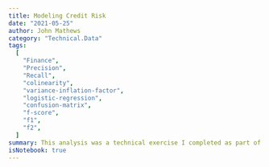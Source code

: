 ```yaml
---
title: Modeling Credit Risk
date: "2021-05-25"
author: John Mathews
category: "Technical.Data"
tags:
  [
    "Finance",
    "Precision",
    "Recall",
    "colinearity",
    "variance-inflation-factor",
    "logistic-regression",
    "confusion-matrix",
    "f-score",
    "f1",
    "f2",
  ]
summary: This analysis was a technical exercise I completed as part of a job application. It's a brief demonstration of some of my statistics and programming skills and was written in a Jupyter Notebook.
isNotebook: true
---
```

